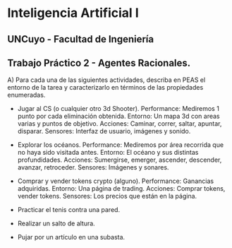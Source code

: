 # **Inteligencia Artificial I**
## **UNCuyo - Facultad de Ingeniería**
## **Trabajo Práctico 2 - Agentes Racionales.**

A) Para cada una de las siguientes actividades, describa en PEAS el
entorno de la tarea y caracterizarlo en términos de las propiedades
enumeradas.
- Jugar al CS (o cualquier otro 3d Shooter).
Performance: Mediremos 1 punto por cada eliminación obtenida.
Entorno: Un mapa 3d con areas varias y puntos de objetivo.
Acciones: Caminar, correr, saltar, apuntar, disparar.
Sensores: Interfaz de usuario, imágenes y sonido. 

- Explorar los océanos.
Performance: Mediremos por área recorrida que no haya sido visitada antes.
Entorno: El océano y sus distintas profundidades.
Acciones: Sumergirse, emerger, ascender, descender, avanzar, retroceder.
Sensores: Imágenes y sonares.

- Comprar y vender tokens crypto (alguno).
Performance: Ganancias adquiridas.
Entorno: Una página de trading.
Acciones: Comprar tokens, vender tokens.
Sensores: Los precios que están en la página.

- Practicar el tenis contra una pared.
- Realizar un salto de altura.
- Pujar por un artículo en una subasta.

